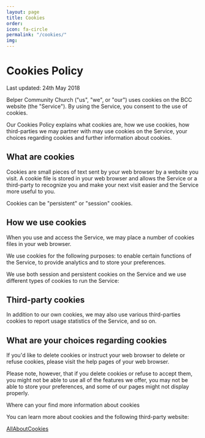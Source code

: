 ```yaml
---
layout: page
title: Cookies
order: 
icon: fa-circle
permalink: "/cookies/"
img: 
---
```

# Cookies Policy

Last updated: 24th May 2018

Belper Community Church ("us", "we", or "our") uses cookies on the BCC website (the "Service"). By using the Service, you consent to the use of cookies.

Our Cookies Policy explains what cookies are, how we use cookies, how third-parties we may partner with may use cookies on the Service, your choices regarding cookies and further information about cookies.

## What are cookies

Cookies are small pieces of text sent by your web browser by a website you visit. A cookie file is stored in your web browser and allows the Service or a third-party to recognize you and make your next visit easier and the Service more useful to you.

Cookies can be "persistent" or "session" cookies.

## How we use cookies

When you use and access the Service, we may place a number of cookies files in your web browser.

We use cookies for the following purposes: to enable certain functions of the Service, to provide analytics and to store your preferences.

We use both session and persistent cookies on the Service and we use different types of cookies to run the Service:

## Third-party cookies

In addition to our own cookies, we may also use various third-parties cookies to report usage statistics of the Service, and so on.

## What are your choices regarding cookies


If you'd like to delete cookies or instruct your web browser to delete or refuse cookies, please visit the help pages of your web browser.

Please note, however, that if you delete cookies or refuse to accept them, you might not be able to use all of the features we offer, you may not be able to store your preferences, and some of our pages might not display properly.

Where can your find more information about cookies

You can learn more about cookies and the following third-party website:

[AllAboutCookies](http://www.allaboutcookies.org/) 
